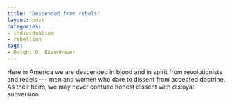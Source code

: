 ```yaml
---
title: "Descended from rebels"
layout: post
categories:
- individualism
- rebellion
tags:
- Dwight D. Eisenhower
---
```



Here in America we are descended in blood and in spirit from revolutionists and rebels --- men and women who dare to dissent from accepted doctrine. As their heirs, we may never confuse honest dissent with disloyal subversion.
